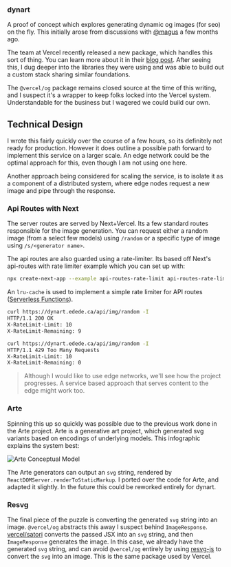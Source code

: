 ### dynart

A proof of concept which explores generating dynamic og images (for seo) on the fly. This initially arose from discussions with [@magus](https://github.com/magus) a few months ago.

The team at Vercel recently released a new package, which handles this sort of thing. You can learn more about it in their [blog post](https://vercel.com/blog/introducing-vercel-og-image-generation-fast-dynamic-social-card-images). After seeing this, I dug deeper into the libraries they were using and was able to build out a custom stack sharing similar foundations.

The `@vercel/og` package remains closed source at the time of this writing, and I suspect it's a wrapper to keep folks locked into the Vercel system. Understandable for the business but I wagered we could build our own.

## Technical Design
I wrote this fairly quickly over the course of a few hours, so its definitely not ready for production. However it does outline a possible path forward to implement this service on a larger scale. An edge network could be the optimal approach for this, even though I am not using one here.

Another approach being considered for scaling the service, is to isolate it as a component of a distributed system, where edge nodes request a new image and pipe through the response.

### Api Routes with Next
The server routes are served by Next+Vercel. Its a few standard routes responsible for the image generation. You can request either a random image (from a select few models) using `/random` or a specific type of image using `/s/<generator name>`.

The api routes are also guarded using a rate-limiter. Its based off Next's api-routes with rate limiter example which you can set up with:

```bash
npx create-next-app --example api-routes-rate-limit api-routes-rate-limit-app
```

An `lru-cache` is used to implement a simple rate limiter for API routes ([Serverless Functions](https://vercel.com/docs/serverless-functions/introduction)).

```bash
curl https://dynart.edede.ca/api/img/random -I
HTTP/1.1 200 OK
X-RateLimit-Limit: 10
X-RateLimit-Remaining: 9

curl https://dynart.edede.ca/api/img/random -I
HTTP/1.1 429 Too Many Requests
X-RateLimit-Limit: 10
X-RateLimit-Remaining: 0
```

> Although I would like to use edge networks, we'll see how the project progresses. A service based approach that serves content to the edge might work too.

### Arte
Spinning this up so quickly was possible due to the previous work done in the Arte project. Arte is a generative art project, which generated svg variants based on encodings of underlying models. This infographic explains the system best:

![Arte Conceptual Model](https://user-images.githubusercontent.com/16638639/195362806-27ecceab-eefe-4f96-b417-eae7b8f7389b.png)

The Arte generators can output an `svg` string, rendered by `ReactDOMServer.renderToStaticMarkup`. I ported over the code for Arte, and adapted it slightly. In the future this could be reworked entirely for dynart.

### Resvg
The final piece of the puzzle is converting the generated `svg` string into an image. `@vercel/og` abstracts this away I suspect behind `ImageResponse`. [vercel/satori](https://github.com/vercel/satori) converts the passed JSX into an `svg` string, and then `ImageResponse` generates the image. In this case, we already have the generated `svg` string, and can avoid `@vercel/og` entirely by using [resvg-js](https://github.com/yisibl/resvg-js) to convert the `svg` into an image. This is the same package used by Vercel.

